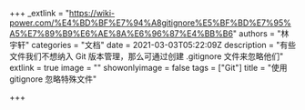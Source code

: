 +++
_extlink = "https://wiki-power.com/%E4%BD%BF%E7%94%A8gitignore%E5%BF%BD%E7%95%A5%E7%89%B9%E6%AE%8A%E6%96%87%E4%BB%B6"
authors = "林宇轩"
categories = "文档"
date = 2021-03-03T05:22:09Z
description = "有些文件我们不想纳入 Git 版本管理，那么可通过创建 .gitignore 文件来忽略他们"
extlink = true
image = ""
showonlyimage = false
tags = ["Git"]
title = "使用 gitignore 忽略特殊文件"

+++
